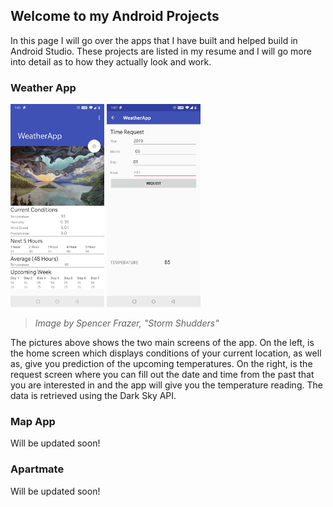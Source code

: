 ## Welcome to my Android Projects

In this page I will go over the apps that I have built and helped build in Android Studio. These projects are listed in my resume and I will go more into detail as to how they actually look and work. 

### Weather App

<img src="assets/Images/HomeScreen.jpg" width="150" height="325" />   <img src="assets/Images/RequestScreen.jpg" width="150" height="325" />
> _Image by Spencer Frazer, "Storm Shudders"_

The pictures above shows the two main screens of the app. On the left, is the home screen which displays conditions of your current location, as well as, give you prediction of the upcoming temperatures. On the right, is the request screen where you can fill out the date and time from the past that you are interested in and the app will give you the temperature reading. The data is retrieved using the Dark Sky API.

### Map App

Will be updated soon!

### Apartmate

Will be updated soon! 


